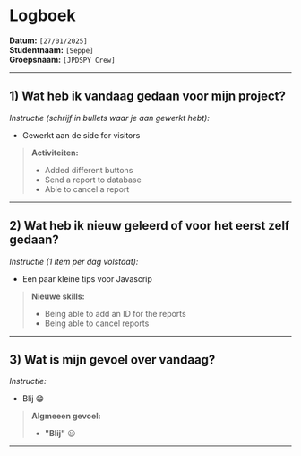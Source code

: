# Logboek

**Datum:** `[27/01/2025]`  
**Studentnaam:** `[Seppe]`  
**Groepsnaam:** `[JPDSPY Crew]`

---

## 1) Wat heb ik vandaag gedaan voor mijn project?

_Instructie (schrijf in bullets waar je aan gewerkt hebt):_

- Gewerkt aan de side for visitors

> **Activiteiten:**
>
> - Added different buttons
> - Send a report to database
> - Able to cancel a report

---

## 2) Wat heb ik nieuw geleerd of voor het eerst zelf gedaan?

_Instructie (1 item per dag volstaat):_

- Een paar kleine tips voor Javascrip

> **Nieuwe skills:**
> - Being able to add an ID for the reports
> - Being able to cancel reports

---

## 3) Wat is mijn gevoel over vandaag?

_Instructie:_

- Blij 😁

> **Algmeeen gevoel:**
>
> - **"Blij"** :smiley:

---

